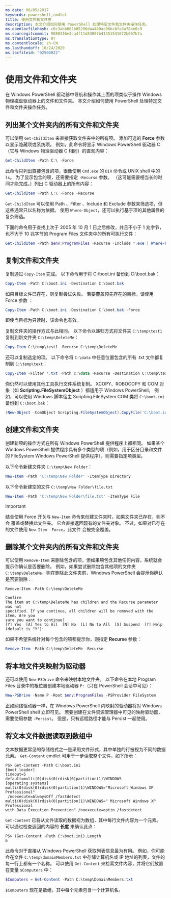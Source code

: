 ```yaml
---
ms.date: 06/05/2017
keywords: powershell,cmdlet
title: 使用文件和文件夹
description: 本文介绍如何使用 PowerShell 处理特定文件和文件夹操作任务。
ms.openlocfilehash: c0c3abb082b05296daa480ac06bcbfa3a784e0c9
ms.sourcegitcommit: 9080316e3ca4f11d83067b41351531672b667b7a
ms.translationtype: HT
ms.contentlocale: zh-CN
ms.lasthandoff: 10/24/2020
ms.locfileid: "92500022"
---
```

# <a name="working-with-files-and-folders"></a>使用文件和文件夹

在 Windows PowerShell 驱动器中导航和操作其上面的项类似于操作 Windows 物理磁盘驱动器上的文件和文件夹。 本文介绍如何使用 PowerShell 处理特定文件和文件夹操作任务。

## <a name="listing-all-the-files-and-folders-within-a-folder"></a>列出某个文件夹内的所有文件和文件夹

可以使用 `Get-ChildItem` 来直接获取文件夹中的所有项。 添加可选的 **Force** 参数以显示隐藏项或系统项。 例如，此命令将显示 Windows PowerShell 驱动器 C（它与 Windows 物理驱动器 C 相同）的直观内容：

```powershell
Get-ChildItem -Path C:\ -Force
```

此命令只列出直接包含的项，很像使用 `Cmd.exe` 的 `DIR` 命令或 UNIX shell 中的 `ls`。 为了显示包含的项，还需要指定 `-Recurse` 参数。 （这可能需要相当长的时间才能完成。）列出 C 驱动器上的所有内容：

```powershell
Get-ChildItem -Path C:\ -Force -Recurse
```

`Get-ChildItem` 可以使用 Path  、Filter  、Include  和 Exclude  参数来筛选项，但这些通常只以名称为依据。 使用 `Where-Object`，还可以执行基于项的其他属性的复杂筛选。

下面的命令用于查找上次于 2005 年 10 月 1 日之后修改，并且不小于 1 兆字节，也不大于 10 兆字节的 Program Files 文件夹中的所有可执行文件：

```powershell
Get-ChildItem -Path $env:ProgramFiles -Recurse -Include *.exe | Where-Object -FilterScript {($_.LastWriteTime -gt '2005-10-01') -and ($_.Length -ge 1mb) -and ($_.Length -le 10mb)}
```

## <a name="copying-files-and-folders"></a>复制文件和文件夹

复制通过 `Copy-Item` 完成。 以下命令用于将 C:\\boot.ini 备份到 C:\\boot.bak：

```powershell
Copy-Item -Path C:\boot.ini -Destination C:\boot.bak
```

如果目标文件已存在，则复制尝试失败。 若要覆盖预先存在的目标，请使用 Force 参数  ：

```powershell
Copy-Item -Path C:\boot.ini -Destination C:\boot.bak -Force
```

即使当目标为只读时，该命令也有效。

复制文件夹的操作方式与此相同。 以下命令以递归方式将文件夹 `C:\temp\test1` 复制到新文件夹 `C:\temp\DeleteMe`：

```powershell
Copy-Item C:\temp\test1 -Recurse C:\temp\DeleteMe
```

还可以复制选定的项。 以下命令将 `C:\data` 中任意位置包含的所有 .txt 文件都复制到 `C:\temp\text`：

```powershell
Copy-Item -Filter *.txt -Path c:\data -Recurse -Destination C:\temp\text
```

你仍然可以使用其他工具执行文件系统复制。 XCOPY、ROBOCOPY 和 COM 对象（如 **Scripting.FileSystemObject** ）都适用于 Windows PowerShell。 例如，可以使用 Windows 脚本宿主 Scripting.FileSystem COM  类将 `C:\boot.ini` 备份到 `C:\boot.bak`：

```powershell
(New-Object -ComObject Scripting.FileSystemObject).CopyFile('C:\boot.ini', 'C:\boot.bak')
```

## <a name="creating-files-and-folders"></a>创建文件和文件夹

创建新项的操作方式在所有 Windows PowerShell 提供程序上都相同。 如果某个 Windows PowerShell 提供程序具有多个类型的项（例如，用于区分目录和文件的 FileSystem Windows PowerShell 提供程序），则需要指定项类型。

以下命令新建文件夹 `C:\temp\New Folder`：

```powershell
New-Item -Path 'C:\temp\New Folder' -ItemType Directory
```

以下命令新建空的文件 `C:\temp\New Folder\file.txt`

```powershell
New-Item -Path 'C:\temp\New Folder\file.txt' -ItemType File
```

> [!IMPORTANT]
> 结合使用 Force  开关与 `New-Item` 命令来创建文件夹时，如果文件夹已存在，则不会  覆盖或替换此文件夹。 它会直接返回现有的文件夹对象。 不过，如果对已存在的文件使用 `New-Item -Force`，此文件  会被完全覆盖。

## <a name="removing-all-files-and-folders-within-a-folder"></a>删除某个文件夹内的所有文件和文件夹

可以使用 `Remove-Item` 来删除包含的项，但如果项包含其他任何内容，系统就会提示你确认是否要删除。 例如，如果尝试删除包含其他项的文件夹 `C:\temp\DeleteMe`，则在删除此文件夹前，Windows PowerShell 会提示你确认是否要删除：

```
Remove-Item -Path C:\temp\DeleteMe

Confirm
The item at C:\temp\DeleteMe has children and the Recurse parameter was not
specified. If you continue, all children will be removed with the item. Are you
sure you want to continue?
[Y] Yes  [A] Yes to All  [N] No  [L] No to All  [S] Suspend  [?] Help
(default is "Y"):
```

如果不希望系统针对每个包含的项都提示你，则指定 **Recurse** 参数：

```powershell
Remove-Item -Path C:\temp\DeleteMe -Recurse
```

## <a name="mapping-a-local-folder-as-a-drive"></a>将本地文件夹映射为驱动器

还可以使用 `New-PSDrive` 命令来映射本地文件夹。 以下命令在本地 Program Files 目录中的根位置创建本地驱动器 `P:`（只在 PowerShell 会话中可见）：

```powershell
New-PSDrive -Name P -Root $env:ProgramFiles -PSProvider FileSystem
```

正如网络驱动器一样，在 Windows PowerShell 内映射的驱动器将对 Windows PowerShell shell 立即可见。 若要创建在文件资源管理器中可见的映射驱动器，需要使用参数 `-Persist`。 但是，只有远程路径才能与 Persist 一起使用。

## <a name="reading-a-text-file-into-an-array"></a>将文本文件数据读取到数组中

文本数据更常见的存储格式之一是采用文件形式，其中单独的行被视为不同的数据元素。 `Get-Content` cmdlet 可用于一步读取整个文件，如下所示：

```
PS> Get-Content -Path C:\boot.ini
[boot loader]
timeout=5
default=multi(0)disk(0)rdisk(0)partition(1)\WINDOWS
[operating systems]
multi(0)disk(0)rdisk(0)partition(1)\WINDOWS="Microsoft Windows XP Professional"
 /noexecute=AlwaysOff /fastdetect
multi(0)disk(0)rdisk(0)partition(1)\WINDOWS=" Microsoft Windows XP Professional
with Data Execution Prevention" /noexecute=optin /fastdetect
```

`Get-Content` 已将从文件读取的数据视为数组，其中每行文件内容为一个元素。 可以通过检查返回的内容的 **长度** 来确认此点：

```
PS> (Get-Content -Path C:\boot.ini).Length
6
```

此命令对于直接从 Windows PowerShell 获取列表信息最为有用。 例如，你可能会在文件 `C:\temp\domainMembers.txt` 中存储计算机名或 IP 地址的列表，文件的每一行上都有一个名称。 可以使用 `Get-Content` 来检索文件内容，并将它们放置在变量 `$Computers` 中：

```powershell
$Computers = Get-Content -Path C:\temp\DomainMembers.txt
```

`$Computers` 现在是数组，其中每个元素包含一个计算机名。
